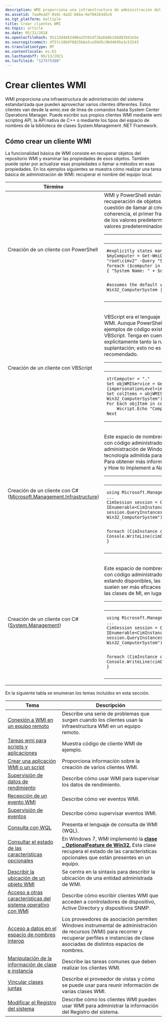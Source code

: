 ```yaml
---
description: WMI proporciona una infraestructura de administración del sistema estandarizada que pueden aprovechar varios clientes diferentes.
ms.assetid: 7aa0ead7-010c-4ad2-b6ba-0ef84263d5c6
ms.tgt_platform: multiple
title: Crear clientes WMI
ms.topic: article
ms.date: 05/31/2018
ms.openlocfilehash: 95123d4462408a25591df2babb8b1ddd83942e5e
ms.sourcegitcommit: d75fc10b9f0825bbe5ce5045c90d4045e3c53243
ms.translationtype: MT
ms.contentlocale: es-ES
ms.lasthandoff: 09/13/2021
ms.locfileid: "127575380"
---
```

# <a name="creating-wmi-clients"></a>Crear clientes WMI

WMI proporciona una infraestructura de administración del sistema estandarizada que pueden aprovechar varios clientes diferentes. Estos clientes van desde la wmic.exe de línea de comandos hasta System Center Operations Manager. Puede escribir sus propios clientes WMI mediante wmi scripting API, la API nativa de C++ o mediante los tipos del espacio de nombres de la biblioteca de clases System.Management .NET Framework.

## <a name="how-to-create-a-wmi-client"></a>Cómo crear un cliente WMI

La funcionalidad básica de WMI consiste en recuperar objetos del repositorio WMI y examinar las propiedades de esos objetos. También puede optar por actualizar esas propiedades o llamar a métodos en esas propiedades. En los ejemplos siguientes se muestra cómo realizar una tarea básica de administración de WMI: recuperar el nombre del equipo local.



<table>
<colgroup>
<col  />
<col  />
</colgroup>
<thead>
<tr class="header">
<th>Término</th>
<th>Descripción</th>
</tr>
</thead>
<tbody>
<tr class="odd">
<td><span id="Creating_a_client_with_PowerShell"></span><span id="creating_a_client_with_powershell"></span><span id="CREATING_A_CLIENT_WITH_POWERSHELL"></span>Creación de un cliente con PowerShell<br/></td>
<td>WMI y PowerShell están estrechamente integrados; por lo tanto, la recuperación de objetos WMI con PowerShell es simplemente una cuestión de llamar al cmdlet Get-WmiObject. Tenga en cuenta que, por coherencia, el primer fragmento de código indica explícitamente muchos de los valores predeterminados; en el segundo se da por supuesto que los valores predeterminados son correctos.<br/> <span data-codelanguage="PowerShell"></span>
<table>
<colgroup>
<col  />
</colgroup>
<thead>
<tr class="header">
<th>PowerShell</th>
</tr>
</thead>
<tbody>
<tr class="odd">
<td><pre><code>#explicitly states many of the default parameters
$myComputer = Get-WmiObject -ComputerName &quot;.&quot; -Namespace &quot;root\cimv2&quot; -Query &quot;SELECT * FROM Win32_ComputerSystem&quot;
foreach ($computer in $myComputer)
{ &quot;System Name: &quot; + $computer.name }

#assumes the default values are correct
Get-WmiObject Win32_ComputerSystem | Format-Table &quot;Name&quot;</code></pre></td>
</tr>
</tbody>
</table>
</td>
</tr>
<tr class="even">
<td><p><span id="Creating_a_client_with_VBScript"></span><span id="creating_a_client_with_vbscript"></span><span id="CREATING_A_CLIENT_WITH_VBSCRIPT"></span>Creación de un cliente con VBScript</p></td>
<td><p>VBScript era el lenguaje de scripting original que tenía un uso común con WMI. Aunque PowerShell se ha vuelto más popular, muchos de los ejemplos de código existentes en esta documentación se escriben en VBScript. Tenga en cuenta que este ejemplo concreto de VBScript indica explícitamente tanto la ruta de acceso de la máquina local como el nivel de suplantación; esto no es necesario, pero suele ser un procedimiento recomendado.</p>
<div class="code">
<span data-codelanguage="VisualBasic"></span>
<table>
<colgroup>
<col  />
</colgroup>
<thead>
<tr class="header">
<th>VB</th>
</tr>
</thead>
<tbody>
<tr class="odd">
<td><pre><code>strComputer = &quot;.&quot;
Set objWMIService = GetObject(&quot;winmgmts:{impersonationLevel=impersonate}!\\&quot; & strComputer & &quot;\root\cimv2&quot;)
Set colItems = objWMIService.ExecQuery(&quot;Select * from Win32_ComputerSystem&quot;)
For Each objItem in colItems
    Wscript.Echo &quot;Computer Name: &quot; & objItem.Name
Next</code></pre></td>
</tr>
</tbody>
</table>

</div></td>
</tr>
<tr class="odd">
<td><p><span id="Creating_a_client_with_C___Microsoft.Management.Infrastructure_"></span><span id="creating_a_client_with_c___microsoft.management.infrastructure_"></span><span id="CREATING_A_CLIENT_WITH_C___MICROSOFT.MANAGEMENT.INFRASTRUCTURE_"></span>Creación de un cliente con C# (<a href="/previous-versions/windows/desktop/wmi_v2/mi-managed-api/hh832958(v=vs.85)">Microsoft.Management.Infrastructure</a>)</p></td>
<td><p>Este espacio de nombres contiene la solución actual para acceder a WMI con código administrado y se conoce como infraestructura de administración de Windows (MI o WMIv2). Actualmente, MI es la tecnología admitida para crear clientes de administración administrada. Para obtener más información, <a href="/previous-versions/windows/desktop/wmi_v2/how-to-implement-a-managed-mi-client">vea How to Implement a Managed MI Client</a> y How to Implement a Native MI <a href="/previous-versions/windows/desktop/wmi_v2/how-to-implement-a-native-mi-client">Client</a>.</p>
<div class="code">
<span data-codelanguage="CSharp"></span>
<table>
<colgroup>
<col  />
</colgroup>
<thead>
<tr class="header">
<th>C#</th>
</tr>
</thead>
<tbody>
<tr class="odd">
<td><pre><code>using Microsoft.Management.Infrastructure;
...
CimSession session = CimSession.Create(&quot;localHost&quot;);
IEnumerable&lt;CimInstance&gt; queryInstance = session.QueryInstances(@&quot;root\cimv2&quot;, &quot;WQL&quot;, &quot;SELECT * FROM Win32_ComputerSystem&quot;);

foreach (CimInstance cimObj in queryInstance)
{
   Console.WriteLine(cimObj.CimInstanceProperties[&quot;Name&quot;].ToString());
}</code></pre></td>
</tr>
</tbody>
</table>

</div></td>
</tr>
<tr class="even">
<td><p><span id="Creating_a_client_with_C___System.Management_"></span><span id="creating_a_client_with_c___system.management_"></span><span id="CREATING_A_CLIENT_WITH_C___SYSTEM.MANAGEMENT_"></span>Creación de un cliente con C# (<a href="/dotnet/api/system.management">System.Management</a>)</p></td>
<td><p>Este espacio de nombres contiene la solución original para acceder a WMI con código administrado. Aunque las <a href="/dotnet/api/system.management">clases System.Management</a> siguen estando disponibles, las clases <a href="/previous-versions/windows/desktop/wmi_v2/mi-managed-api/hh832958(v=vs.85)">Microsoft.Management.Infrastructure</a> suelen ser más eficaces y escalan mejor. Por lo tanto, se recomienda usar las clases de MI, en lugar de las clases WMI originales.</p>
<div class="code">
<span data-codelanguage="CSharp"></span>
<table>
<colgroup>
<col  />
</colgroup>
<thead>
<tr class="header">
<th>C#</th>
</tr>
</thead>
<tbody>
<tr class="odd">
<td><pre><code>using Microsoft.Management.Infrastructure;
...
CimSession session = CimSession.Create(&quot;localHost&quot;);
IEnumerable&lt;CimInstance&gt; queryInstance = session.QueryInstances(@&quot;root\cimv2&quot;, &quot;WQL&quot;, &quot;SELECT * FROM Win32_ComputerSystem&quot;);

foreach (CimInstance cimObj in queryInstance)
{
   Console.WriteLine(cimObj.CimInstanceProperties[&quot;Name&quot;].ToString());
}</code></pre></td>
</tr>
</tbody>
</table>

</div></td>
</tr>
</tbody>
</table>



 

En la siguiente tabla se enumeran los temas incluidos en esta sección.



| Tema                                                                                                        | Descripción                                                                                                                                                                                    |
|--------------------------------------------------------------------------------------------------------------|------------------------------------------------------------------------------------------------------------------------------------------------------------------------------------------------|
| [Conexión a WMI en un equipo remoto](connecting-to-wmi-on-a-remote-computer.md)                         | Describe una serie de problemas que surgen cuando los clientes usan la infraestructura WMI en un equipo remoto.                                                                                          |
| [Tareas wmi para scripts y aplicaciones](wmi-tasks-for-scripts-and-applications.md)                         | Muestra código de cliente WMI de ejemplo.                                                                                                                                                                 |
| [Crear una aplicación WMI o un script](creating-a-wmi-application-or-script.md)                             | Proporciona información sobre la creación de varios clientes WMI.                                                                                                                                       |
| [Supervisión de datos de rendimiento](monitoring-performance-data.md)                                               | Describe cómo usar WMI para supervisar los datos de rendimiento.                                                                                                                                          |
| [Recepción de un evento WMI](receiving-a-wmi-event.md)                                                           | Describe cómo ver eventos WMI.                                                                                                                                                              |
| [Supervisión de eventos](monitoring-events.md)                                                                   | Describe cómo supervisar eventos WMI.                                                                                                                                                           |
| [Consulta con WQL](querying-with-wql.md)                                                                   | Presenta el lenguaje de consulta de WMI (WQL).                                                                                                                                                       |
| [Consultar el estado de las características opcionales](querying-the-status-of-optional-features.md)                     | En Windows 7, WMI implementó la [**clase \_ OptionalFeature de Win32.**](/windows/desktop/CIMWin32Prov/win32-optionalfeature) Esta clase recupera el estado de las características opcionales que están presentes en un equipo. |
| [Describir la ubicación de un objeto WMI](describing-the-location-of-a-wmi-object.md)                       | Se centra en la sintaxis para describir la ubicación de una entidad administrada de WMI.                                                                                                                     |
| [Acceso a otras características del sistema operativo con WMI](accessing-other-operating-system-features-with-wmi.md) | Describe cómo escribir clientes WMI que acceden a controladores de dispositivo, Active Directory y dispositivos SNMP.                                                                                             |
| [Acceso a datos en el espacio de nombres interop](accessing-data-in-the-interop-namespace.md)                       | Los proveedores de asociación permiten Windows instrumental de administración de recursos (WMI) para recorrer y recuperar perfiles e instancias de clase asociadas de distintos espacios de nombres.                      |
| [Manipulación de la información de clase e instancia](manipulating-class-and-instance-information.md)               | Describe las tareas comunes que deben realizar los clientes WMI.                                                                                                                                      |
| [Vincular clases juntas](linking-classes-together.md)                                                     | Describe el proveedor de vistas y cómo se puede usar para reunir información de varias clases WMI.                                                                                    |
| [Modificar el Registro del sistema](modifying-the-system-registry.md)                                           | Describe cómo los clientes WMI pueden usar WMI para administrar la información del Registro del sistema.                                                                                                                   |



 

